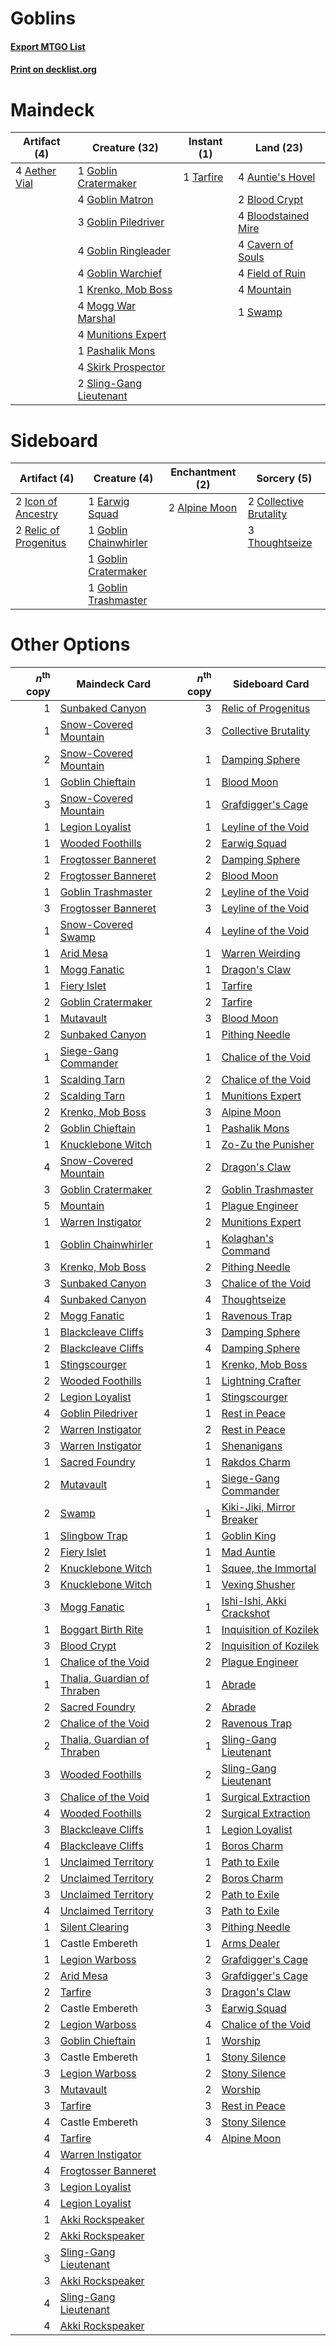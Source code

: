 # Goblins

#### [Export MTGO List](../collection/Goblins/Goblins.txt)
#### [Print on decklist.org](http://decklist.org/?deckmain=4%09Aether%20Vial%0A4%09Auntie's%20Hovel%0A2%09Blood%20Crypt%0A4%09Bloodstained%20Mire%0A4%09Cavern%20of%20Souls%0A4%09Field%20of%20Ruin%0A1%09Goblin%20Cratermaker%0A4%09Goblin%20Matron%0A3%09Goblin%20Piledriver%0A4%09Goblin%20Ringleader%0A4%09Goblin%20Warchief%0A1%09Krenko,%20Mob%20Boss%0A4%09Mogg%20War%20Marshal%0A4%09Mountain%0A4%09Munitions%20Expert%0A1%09Pashalik%20Mons%0A4%09Skirk%20Prospector%0A2%09Sling-Gang%20Lieutenant%0A1%09Swamp%0A1%09Tarfire&deckside=2%09Alpine%20Moon%0A2%09Collective%20Brutality%0A1%09Earwig%20Squad%0A1%09Goblin%20Chainwhirler%0A1%09Goblin%20Cratermaker%0A1%09Goblin%20Trashmaster%0A2%09Icon%20of%20Ancestry%0A2%09Relic%20of%20Progenitus%0A3%09Thoughtseize)
# Maindeck

|                                     Artifact (4)                                      |                                          Creature (32)                                           |                                    Instant (1)                                     |                                          Land (23)                                           |
|---------------------------------------------------------------------------------------|--------------------------------------------------------------------------------------------------|------------------------------------------------------------------------------------|----------------------------------------------------------------------------------------------|
|4 [Aether Vial](http://gatherer.wizards.com/Pages/Card/Details.aspx?multiverseid=48146)|1 [Goblin Cratermaker](http://gatherer.wizards.com/Pages/Card/Details.aspx?multiverseid=452853)   |1 [Tarfire](http://gatherer.wizards.com/Pages/Card/Details.aspx?multiverseid=157921)|4 [Auntie's Hovel](http://gatherer.wizards.com/Pages/Card/Details.aspx?multiverseid=153457)   |
|                                                                                       |4 [Goblin Matron](http://gatherer.wizards.com/Pages/Card/Details.aspx?multiverseid=15810)         |                                                                                    |2 [Blood Crypt](http://gatherer.wizards.com/Pages/Card/Details.aspx?multiverseid=97102)       |
|                                                                                       |3 [Goblin Piledriver](http://gatherer.wizards.com/Pages/Card/Details.aspx?multiverseid=40193)     |                                                                                    |4 [Bloodstained Mire](http://gatherer.wizards.com/Pages/Card/Details.aspx?multiverseid=405094)|
|                                                                                       |4 [Goblin Ringleader](http://gatherer.wizards.com/Pages/Card/Details.aspx?multiverseid=27664)     |                                                                                    |4 [Cavern of Souls](http://gatherer.wizards.com/Pages/Card/Details.aspx?multiverseid=278058)  |
|                                                                                       |4 [Goblin Warchief](http://gatherer.wizards.com/Pages/Card/Details.aspx?multiverseid=157934)      |                                                                                    |4 [Field of Ruin](http://gatherer.wizards.com/Pages/Card/Details.aspx?multiverseid=435415)    |
|                                                                                       |1 [Krenko, Mob Boss](http://gatherer.wizards.com/Pages/Card/Details.aspx?multiverseid=386339)     |                                                                                    |4 [Mountain](http://gatherer.wizards.com/Pages/Card/Details.aspx?multiverseid=439859)         |
|                                                                                       |4 [Mogg War Marshal](http://gatherer.wizards.com/Pages/Card/Details.aspx?multiverseid=157924)     |                                                                                    |1 [Swamp](http://gatherer.wizards.com/Pages/Card/Details.aspx?multiverseid=439858)            |
|                                                                                       |4 [Munitions Expert](http://gatherer.wizards.com/Pages/Card/Details.aspx?multiverseid=464158)     |                                                                                    |                                                                                              |
|                                                                                       |1 [Pashalik Mons](http://gatherer.wizards.com/Pages/Card/Details.aspx?multiverseid=464087)        |                                                                                    |                                                                                              |
|                                                                                       |4 [Skirk Prospector](http://gatherer.wizards.com/Pages/Card/Details.aspx?multiverseid=159051)     |                                                                                    |                                                                                              |
|                                                                                       |2 [Sling-Gang Lieutenant](http://gatherer.wizards.com/Pages/Card/Details.aspx?multiverseid=464057)|                                                                                    |                                                                                              |


# Sideboard

|                                          Artifact (4)                                          |                                          Creature (4)                                          |                                    Enchantment (2)                                     |                                           Sorcery (5)                                           |
|------------------------------------------------------------------------------------------------|------------------------------------------------------------------------------------------------|----------------------------------------------------------------------------------------|-------------------------------------------------------------------------------------------------|
|2 [Icon of Ancestry](http://gatherer.wizards.com/Pages/Card/Details.aspx?multiverseid=466983)   |1 [Earwig Squad](http://gatherer.wizards.com/Pages/Card/Details.aspx?multiverseid=370530)       |2 [Alpine Moon](http://gatherer.wizards.com/Pages/Card/Details.aspx?multiverseid=447264)|2 [Collective Brutality](http://gatherer.wizards.com/Pages/Card/Details.aspx?multiverseid=414380)|
|2 [Relic of Progenitus](http://gatherer.wizards.com/Pages/Card/Details.aspx?multiverseid=174824)|1 [Goblin Chainwhirler](http://gatherer.wizards.com/Pages/Card/Details.aspx?multiverseid=443017)|                                                                                        |3 [Thoughtseize](http://gatherer.wizards.com/Pages/Card/Details.aspx?multiverseid=438676)        |
|                                                                                                |1 [Goblin Cratermaker](http://gatherer.wizards.com/Pages/Card/Details.aspx?multiverseid=452853) |                                                                                        |                                                                                                 |
|                                                                                                |1 [Goblin Trashmaster](http://gatherer.wizards.com/Pages/Card/Details.aspx?multiverseid=447280) |                                                                                        |                                                                                                 |


# Other Options

|*n*<sup>th</sup> copy|                                            Maindeck Card                                             |*n*<sup>th</sup> copy|                                          Sideboard Card                                           |
|--------------------:|------------------------------------------------------------------------------------------------------|--------------------:|---------------------------------------------------------------------------------------------------|
|                    1|[Sunbaked Canyon](http://gatherer.wizards.com/Pages/Card/Details.aspx?multiverseid=464196)            |                    3|[Relic of Progenitus](http://gatherer.wizards.com/Pages/Card/Details.aspx?multiverseid=174824)     |
|                    1|[Snow-Covered Mountain](http://gatherer.wizards.com/Pages/Card/Details.aspx?multiverseid=121233)      |                    3|[Collective Brutality](http://gatherer.wizards.com/Pages/Card/Details.aspx?multiverseid=414380)    |
|                    2|[Snow-Covered Mountain](http://gatherer.wizards.com/Pages/Card/Details.aspx?multiverseid=121233)      |                    1|[Damping Sphere](http://gatherer.wizards.com/Pages/Card/Details.aspx?multiverseid=443101)          |
|                    1|[Goblin Chieftain](http://gatherer.wizards.com/Pages/Card/Details.aspx?multiverseid=438481)           |                    1|[Blood Moon](http://gatherer.wizards.com/Pages/Card/Details.aspx?multiverseid=45386)               |
|                    3|[Snow-Covered Mountain](http://gatherer.wizards.com/Pages/Card/Details.aspx?multiverseid=121233)      |                    1|[Grafdigger's Cage](http://gatherer.wizards.com/Pages/Card/Details.aspx?multiverseid=278452)       |
|                    1|[Legion Loyalist](http://gatherer.wizards.com/Pages/Card/Details.aspx?multiverseid=455759)            |                    1|[Leyline of the Void](http://gatherer.wizards.com/Pages/Card/Details.aspx?multiverseid=107682)     |
|                    1|[Wooded Foothills](http://gatherer.wizards.com/Pages/Card/Details.aspx?multiverseid=405116)           |                    2|[Earwig Squad](http://gatherer.wizards.com/Pages/Card/Details.aspx?multiverseid=370530)            |
|                    1|[Frogtosser Banneret](http://gatherer.wizards.com/Pages/Card/Details.aspx?multiverseid=152587)        |                    2|[Damping Sphere](http://gatherer.wizards.com/Pages/Card/Details.aspx?multiverseid=443101)          |
|                    2|[Frogtosser Banneret](http://gatherer.wizards.com/Pages/Card/Details.aspx?multiverseid=152587)        |                    2|[Blood Moon](http://gatherer.wizards.com/Pages/Card/Details.aspx?multiverseid=45386)               |
|                    1|[Goblin Trashmaster](http://gatherer.wizards.com/Pages/Card/Details.aspx?multiverseid=447280)         |                    2|[Leyline of the Void](http://gatherer.wizards.com/Pages/Card/Details.aspx?multiverseid=107682)     |
|                    3|[Frogtosser Banneret](http://gatherer.wizards.com/Pages/Card/Details.aspx?multiverseid=152587)        |                    3|[Leyline of the Void](http://gatherer.wizards.com/Pages/Card/Details.aspx?multiverseid=107682)     |
|                    1|[Snow-Covered Swamp](http://gatherer.wizards.com/Pages/Card/Details.aspx?multiverseid=121256)         |                    4|[Leyline of the Void](http://gatherer.wizards.com/Pages/Card/Details.aspx?multiverseid=107682)     |
|                    1|[Arid Mesa](http://gatherer.wizards.com/Pages/Card/Details.aspx?multiverseid=405092)                  |                    1|[Warren Weirding](http://gatherer.wizards.com/Pages/Card/Details.aspx?multiverseid=370488)         |
|                    1|[Mogg Fanatic](http://gatherer.wizards.com/Pages/Card/Details.aspx?multiverseid=134748)               |                    1|[Dragon's Claw](http://gatherer.wizards.com/Pages/Card/Details.aspx?multiverseid=129527)           |
|                    1|[Fiery Islet](http://gatherer.wizards.com/Pages/Card/Details.aspx?multiverseid=464187)                |                    1|[Tarfire](http://gatherer.wizards.com/Pages/Card/Details.aspx?multiverseid=157921)                 |
|                    2|[Goblin Cratermaker](http://gatherer.wizards.com/Pages/Card/Details.aspx?multiverseid=452853)         |                    2|[Tarfire](http://gatherer.wizards.com/Pages/Card/Details.aspx?multiverseid=157921)                 |
|                    1|[Mutavault](http://gatherer.wizards.com/Pages/Card/Details.aspx?multiverseid=370733)                  |                    3|[Blood Moon](http://gatherer.wizards.com/Pages/Card/Details.aspx?multiverseid=45386)               |
|                    2|[Sunbaked Canyon](http://gatherer.wizards.com/Pages/Card/Details.aspx?multiverseid=464196)            |                    1|[Pithing Needle](http://gatherer.wizards.com/Pages/Card/Details.aspx?multiverseid=129526)          |
|                    1|[Siege-Gang Commander](http://gatherer.wizards.com/Pages/Card/Details.aspx?multiverseid=130539)       |                    1|[Chalice of the Void](http://gatherer.wizards.com/Pages/Card/Details.aspx?multiverseid=442211)     |
|                    1|[Scalding Tarn](http://gatherer.wizards.com/Pages/Card/Details.aspx?multiverseid=405107)              |                    2|[Chalice of the Void](http://gatherer.wizards.com/Pages/Card/Details.aspx?multiverseid=442211)     |
|                    2|[Scalding Tarn](http://gatherer.wizards.com/Pages/Card/Details.aspx?multiverseid=405107)              |                    1|[Munitions Expert](http://gatherer.wizards.com/Pages/Card/Details.aspx?multiverseid=464158)        |
|                    2|[Krenko, Mob Boss](http://gatherer.wizards.com/Pages/Card/Details.aspx?multiverseid=386339)           |                    3|[Alpine Moon](http://gatherer.wizards.com/Pages/Card/Details.aspx?multiverseid=447264)             |
|                    2|[Goblin Chieftain](http://gatherer.wizards.com/Pages/Card/Details.aspx?multiverseid=438481)           |                    1|[Pashalik Mons](http://gatherer.wizards.com/Pages/Card/Details.aspx?multiverseid=464087)           |
|                    1|[Knucklebone Witch](http://gatherer.wizards.com/Pages/Card/Details.aspx?multiverseid=143609)          |                    1|[Zo-Zu the Punisher](http://gatherer.wizards.com/Pages/Card/Details.aspx?multiverseid=80274)       |
|                    4|[Snow-Covered Mountain](http://gatherer.wizards.com/Pages/Card/Details.aspx?multiverseid=121233)      |                    2|[Dragon's Claw](http://gatherer.wizards.com/Pages/Card/Details.aspx?multiverseid=129527)           |
|                    3|[Goblin Cratermaker](http://gatherer.wizards.com/Pages/Card/Details.aspx?multiverseid=452853)         |                    2|[Goblin Trashmaster](http://gatherer.wizards.com/Pages/Card/Details.aspx?multiverseid=447280)      |
|                    5|[Mountain](http://gatherer.wizards.com/Pages/Card/Details.aspx?multiverseid=439859)                   |                    1|[Plague Engineer](http://gatherer.wizards.com/Pages/Card/Details.aspx?multiverseid=464049)         |
|                    1|[Warren Instigator](http://gatherer.wizards.com/Pages/Card/Details.aspx?multiverseid=438472)          |                    2|[Munitions Expert](http://gatherer.wizards.com/Pages/Card/Details.aspx?multiverseid=464158)        |
|                    1|[Goblin Chainwhirler](http://gatherer.wizards.com/Pages/Card/Details.aspx?multiverseid=443017)        |                    1|[Kolaghan's Command](http://gatherer.wizards.com/Pages/Card/Details.aspx?multiverseid=394613)      |
|                    3|[Krenko, Mob Boss](http://gatherer.wizards.com/Pages/Card/Details.aspx?multiverseid=386339)           |                    2|[Pithing Needle](http://gatherer.wizards.com/Pages/Card/Details.aspx?multiverseid=129526)          |
|                    3|[Sunbaked Canyon](http://gatherer.wizards.com/Pages/Card/Details.aspx?multiverseid=464196)            |                    3|[Chalice of the Void](http://gatherer.wizards.com/Pages/Card/Details.aspx?multiverseid=442211)     |
|                    4|[Sunbaked Canyon](http://gatherer.wizards.com/Pages/Card/Details.aspx?multiverseid=464196)            |                    4|[Thoughtseize](http://gatherer.wizards.com/Pages/Card/Details.aspx?multiverseid=438676)            |
|                    2|[Mogg Fanatic](http://gatherer.wizards.com/Pages/Card/Details.aspx?multiverseid=134748)               |                    1|[Ravenous Trap](http://gatherer.wizards.com/Pages/Card/Details.aspx?multiverseid=197537)           |
|                    1|[Blackcleave Cliffs](http://gatherer.wizards.com/Pages/Card/Details.aspx?multiverseid=209401)         |                    3|[Damping Sphere](http://gatherer.wizards.com/Pages/Card/Details.aspx?multiverseid=443101)          |
|                    2|[Blackcleave Cliffs](http://gatherer.wizards.com/Pages/Card/Details.aspx?multiverseid=209401)         |                    4|[Damping Sphere](http://gatherer.wizards.com/Pages/Card/Details.aspx?multiverseid=443101)          |
|                    1|[Stingscourger](http://gatherer.wizards.com/Pages/Card/Details.aspx?multiverseid=413691)              |                    1|[Krenko, Mob Boss](http://gatherer.wizards.com/Pages/Card/Details.aspx?multiverseid=386339)        |
|                    2|[Wooded Foothills](http://gatherer.wizards.com/Pages/Card/Details.aspx?multiverseid=405116)           |                    1|[Lightning Crafter](http://gatherer.wizards.com/Pages/Card/Details.aspx?multiverseid=152893)       |
|                    2|[Legion Loyalist](http://gatherer.wizards.com/Pages/Card/Details.aspx?multiverseid=455759)            |                    1|[Stingscourger](http://gatherer.wizards.com/Pages/Card/Details.aspx?multiverseid=413691)           |
|                    4|[Goblin Piledriver](http://gatherer.wizards.com/Pages/Card/Details.aspx?multiverseid=40193)           |                    1|[Rest in Peace](http://gatherer.wizards.com/Pages/Card/Details.aspx?multiverseid=442021)           |
|                    2|[Warren Instigator](http://gatherer.wizards.com/Pages/Card/Details.aspx?multiverseid=438472)          |                    2|[Rest in Peace](http://gatherer.wizards.com/Pages/Card/Details.aspx?multiverseid=442021)           |
|                    3|[Warren Instigator](http://gatherer.wizards.com/Pages/Card/Details.aspx?multiverseid=438472)          |                    1|[Shenanigans](http://gatherer.wizards.com/Pages/Card/Details.aspx?multiverseid=464095)             |
|                    1|[Sacred Foundry](http://gatherer.wizards.com/Pages/Card/Details.aspx?multiverseid=405106)             |                    1|[Rakdos Charm](http://gatherer.wizards.com/Pages/Card/Details.aspx?multiverseid=420835)            |
|                    2|[Mutavault](http://gatherer.wizards.com/Pages/Card/Details.aspx?multiverseid=370733)                  |                    1|[Siege-Gang Commander](http://gatherer.wizards.com/Pages/Card/Details.aspx?multiverseid=130539)    |
|                    2|[Swamp](http://gatherer.wizards.com/Pages/Card/Details.aspx?multiverseid=439858)                      |                    1|[Kiki-Jiki, Mirror Breaker](http://gatherer.wizards.com/Pages/Card/Details.aspx?multiverseid=50321)|
|                    1|[Slingbow Trap](http://gatherer.wizards.com/Pages/Card/Details.aspx?multiverseid=194017)              |                    1|[Goblin King](http://gatherer.wizards.com/Pages/Card/Details.aspx?multiverseid=129578)             |
|                    2|[Fiery Islet](http://gatherer.wizards.com/Pages/Card/Details.aspx?multiverseid=464187)                |                    1|[Mad Auntie](http://gatherer.wizards.com/Pages/Card/Details.aspx?multiverseid=139708)              |
|                    2|[Knucklebone Witch](http://gatherer.wizards.com/Pages/Card/Details.aspx?multiverseid=143609)          |                    1|[Squee, the Immortal](http://gatherer.wizards.com/Pages/Card/Details.aspx?multiverseid=443034)     |
|                    3|[Knucklebone Witch](http://gatherer.wizards.com/Pages/Card/Details.aspx?multiverseid=143609)          |                    1|[Vexing Shusher](http://gatherer.wizards.com/Pages/Card/Details.aspx?multiverseid=146016)          |
|                    3|[Mogg Fanatic](http://gatherer.wizards.com/Pages/Card/Details.aspx?multiverseid=134748)               |                    1|[Ishi-Ishi, Akki Crackshot](http://gatherer.wizards.com/Pages/Card/Details.aspx?multiverseid=74636)|
|                    1|[Boggart Birth Rite](http://gatherer.wizards.com/Pages/Card/Details.aspx?multiverseid=142359)         |                    1|[Inquisition of Kozilek](http://gatherer.wizards.com/Pages/Card/Details.aspx?multiverseid=416897)  |
|                    3|[Blood Crypt](http://gatherer.wizards.com/Pages/Card/Details.aspx?multiverseid=97102)                 |                    2|[Inquisition of Kozilek](http://gatherer.wizards.com/Pages/Card/Details.aspx?multiverseid=416897)  |
|                    1|[Chalice of the Void](http://gatherer.wizards.com/Pages/Card/Details.aspx?multiverseid=442211)        |                    2|[Plague Engineer](http://gatherer.wizards.com/Pages/Card/Details.aspx?multiverseid=464049)         |
|                    1|[Thalia, Guardian of Thraben](http://gatherer.wizards.com/Pages/Card/Details.aspx?multiverseid=442025)|                    1|[Abrade](http://gatherer.wizards.com/Pages/Card/Details.aspx?multiverseid=430772)                  |
|                    2|[Sacred Foundry](http://gatherer.wizards.com/Pages/Card/Details.aspx?multiverseid=405106)             |                    2|[Abrade](http://gatherer.wizards.com/Pages/Card/Details.aspx?multiverseid=430772)                  |
|                    2|[Chalice of the Void](http://gatherer.wizards.com/Pages/Card/Details.aspx?multiverseid=442211)        |                    2|[Ravenous Trap](http://gatherer.wizards.com/Pages/Card/Details.aspx?multiverseid=197537)           |
|                    2|[Thalia, Guardian of Thraben](http://gatherer.wizards.com/Pages/Card/Details.aspx?multiverseid=442025)|                    1|[Sling-Gang Lieutenant](http://gatherer.wizards.com/Pages/Card/Details.aspx?multiverseid=464057)   |
|                    3|[Wooded Foothills](http://gatherer.wizards.com/Pages/Card/Details.aspx?multiverseid=405116)           |                    2|[Sling-Gang Lieutenant](http://gatherer.wizards.com/Pages/Card/Details.aspx?multiverseid=464057)   |
|                    3|[Chalice of the Void](http://gatherer.wizards.com/Pages/Card/Details.aspx?multiverseid=442211)        |                    1|[Surgical Extraction](http://gatherer.wizards.com/Pages/Card/Details.aspx?multiverseid=397706)     |
|                    4|[Wooded Foothills](http://gatherer.wizards.com/Pages/Card/Details.aspx?multiverseid=405116)           |                    2|[Surgical Extraction](http://gatherer.wizards.com/Pages/Card/Details.aspx?multiverseid=397706)     |
|                    3|[Blackcleave Cliffs](http://gatherer.wizards.com/Pages/Card/Details.aspx?multiverseid=209401)         |                    1|[Legion Loyalist](http://gatherer.wizards.com/Pages/Card/Details.aspx?multiverseid=455759)         |
|                    4|[Blackcleave Cliffs](http://gatherer.wizards.com/Pages/Card/Details.aspx?multiverseid=209401)         |                    1|[Boros Charm](http://gatherer.wizards.com/Pages/Card/Details.aspx?multiverseid=442188)             |
|                    1|[Unclaimed Territory](http://gatherer.wizards.com/Pages/Card/Details.aspx?multiverseid=435419)        |                    1|[Path to Exile](http://gatherer.wizards.com/Pages/Card/Details.aspx?multiverseid=220511)           |
|                    2|[Unclaimed Territory](http://gatherer.wizards.com/Pages/Card/Details.aspx?multiverseid=435419)        |                    2|[Boros Charm](http://gatherer.wizards.com/Pages/Card/Details.aspx?multiverseid=442188)             |
|                    3|[Unclaimed Territory](http://gatherer.wizards.com/Pages/Card/Details.aspx?multiverseid=435419)        |                    2|[Path to Exile](http://gatherer.wizards.com/Pages/Card/Details.aspx?multiverseid=220511)           |
|                    4|[Unclaimed Territory](http://gatherer.wizards.com/Pages/Card/Details.aspx?multiverseid=435419)        |                    3|[Path to Exile](http://gatherer.wizards.com/Pages/Card/Details.aspx?multiverseid=220511)           |
|                    1|[Silent Clearing](http://gatherer.wizards.com/Pages/Card/Details.aspx?multiverseid=464195)            |                    3|[Pithing Needle](http://gatherer.wizards.com/Pages/Card/Details.aspx?multiverseid=129526)          |
|                    1|Castle Embereth                                                                                       |                    1|[Arms Dealer](http://gatherer.wizards.com/Pages/Card/Details.aspx?multiverseid=265719)             |
|                    1|[Legion Warboss](http://gatherer.wizards.com/Pages/Card/Details.aspx?multiverseid=452859)             |                    2|[Grafdigger's Cage](http://gatherer.wizards.com/Pages/Card/Details.aspx?multiverseid=278452)       |
|                    2|[Arid Mesa](http://gatherer.wizards.com/Pages/Card/Details.aspx?multiverseid=405092)                  |                    3|[Grafdigger's Cage](http://gatherer.wizards.com/Pages/Card/Details.aspx?multiverseid=278452)       |
|                    2|[Tarfire](http://gatherer.wizards.com/Pages/Card/Details.aspx?multiverseid=157921)                    |                    3|[Dragon's Claw](http://gatherer.wizards.com/Pages/Card/Details.aspx?multiverseid=129527)           |
|                    2|Castle Embereth                                                                                       |                    3|[Earwig Squad](http://gatherer.wizards.com/Pages/Card/Details.aspx?multiverseid=370530)            |
|                    2|[Legion Warboss](http://gatherer.wizards.com/Pages/Card/Details.aspx?multiverseid=452859)             |                    4|[Chalice of the Void](http://gatherer.wizards.com/Pages/Card/Details.aspx?multiverseid=442211)     |
|                    3|[Goblin Chieftain](http://gatherer.wizards.com/Pages/Card/Details.aspx?multiverseid=438481)           |                    1|[Worship](http://gatherer.wizards.com/Pages/Card/Details.aspx?multiverseid=25553)                  |
|                    3|Castle Embereth                                                                                       |                    1|[Stony Silence](http://gatherer.wizards.com/Pages/Card/Details.aspx?multiverseid=247425)           |
|                    3|[Legion Warboss](http://gatherer.wizards.com/Pages/Card/Details.aspx?multiverseid=452859)             |                    2|[Stony Silence](http://gatherer.wizards.com/Pages/Card/Details.aspx?multiverseid=247425)           |
|                    3|[Mutavault](http://gatherer.wizards.com/Pages/Card/Details.aspx?multiverseid=370733)                  |                    2|[Worship](http://gatherer.wizards.com/Pages/Card/Details.aspx?multiverseid=25553)                  |
|                    3|[Tarfire](http://gatherer.wizards.com/Pages/Card/Details.aspx?multiverseid=157921)                    |                    3|[Rest in Peace](http://gatherer.wizards.com/Pages/Card/Details.aspx?multiverseid=442021)           |
|                    4|Castle Embereth                                                                                       |                    3|[Stony Silence](http://gatherer.wizards.com/Pages/Card/Details.aspx?multiverseid=247425)           |
|                    4|[Tarfire](http://gatherer.wizards.com/Pages/Card/Details.aspx?multiverseid=157921)                    |                    4|[Alpine Moon](http://gatherer.wizards.com/Pages/Card/Details.aspx?multiverseid=447264)             |
|                    4|[Warren Instigator](http://gatherer.wizards.com/Pages/Card/Details.aspx?multiverseid=438472)          |                     |                                                                                                   |
|                    4|[Frogtosser Banneret](http://gatherer.wizards.com/Pages/Card/Details.aspx?multiverseid=152587)        |                     |                                                                                                   |
|                    3|[Legion Loyalist](http://gatherer.wizards.com/Pages/Card/Details.aspx?multiverseid=455759)            |                     |                                                                                                   |
|                    4|[Legion Loyalist](http://gatherer.wizards.com/Pages/Card/Details.aspx?multiverseid=455759)            |                     |                                                                                                   |
|                    1|[Akki Rockspeaker](http://gatherer.wizards.com/Pages/Card/Details.aspx?multiverseid=77919)            |                     |                                                                                                   |
|                    2|[Akki Rockspeaker](http://gatherer.wizards.com/Pages/Card/Details.aspx?multiverseid=77919)            |                     |                                                                                                   |
|                    3|[Sling-Gang Lieutenant](http://gatherer.wizards.com/Pages/Card/Details.aspx?multiverseid=464057)      |                     |                                                                                                   |
|                    3|[Akki Rockspeaker](http://gatherer.wizards.com/Pages/Card/Details.aspx?multiverseid=77919)            |                     |                                                                                                   |
|                    4|[Sling-Gang Lieutenant](http://gatherer.wizards.com/Pages/Card/Details.aspx?multiverseid=464057)      |                     |                                                                                                   |
|                    4|[Akki Rockspeaker](http://gatherer.wizards.com/Pages/Card/Details.aspx?multiverseid=77919)            |                     |                                                                                                   |

